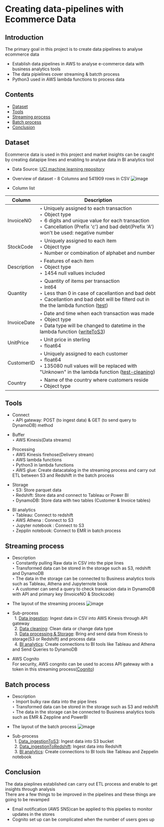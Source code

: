 # Creating data-pipelines with Ecommerce Data 

## Introduction
The primary goal in this project is to create data pipelines to analyse ecommerce data

* Establish data pipelines in AWS to analyse e-commerce data with business analytics tools 
* The data pipielines cover streaming & batcth process 
* Python3 used in AWS lambda functions to process data 

## Contents
* [Dataset](#Dataset)
* [Tools](#Tools)
* [Streaming process](#Streamingprocess)
* [Batch process](#Batchprocess)
* [Conclusion](#Conclustion)

## Dataset <a name="Dataset"></a>
Ecommerce data is used in this project and market insights can be caught by creating datapipe lines and enabling to analyse data in BI analytics tool 

* Data Source: [UCI machine learning repository](http://archive.ics.uci.edu/ml/index.php)
* Overview of dataset - 8 Columns and 541909 rows in CSV
![image](https://user-images.githubusercontent.com/56697877/118368968-82dc5180-b59a-11eb-992f-1ecee7318ac4.png)

* Column list


 Column | Description
 --- | ---
 InvoiceNO | ‣ Uniquely assigned to each transaction <br /> ‣  Object type <br /> ‣  6 digits and unique value for each transaction <br /> ‣  Cancellation (Prefix 'c') and bad debt(Prefix 'A') won't be used: negative number |
 StockCode | ‣  Uniquely assigned to each item <br /> ‣ Object type <br /> ‣  Number or combination of alphabet and number
 Description | ‣ Features of each item <br /> ‣  Object type <br /> ‣  1454 null vallues included |
 Quantity | ‣  Quantity of items per transaction <br /> ‣  Int64 <br /> ‣  Less than 0 in case of cacellantion and bad debt <br /> ‣  Cacellantion and bad debt will be filterd out in the the lambda function ([test](https://github.com/Richie-Kwon/ecommercedata/blob/main/1.%20streaming/lambda_streaming/test.py))|
 InvoiceDate | ‣ Date and time when each transaction was made <br /> ‣  Object type <br /> ‣  Data type will be changed to datetime in the lambda function ([writeToS3](https://github.com/Richie-Kwon/ecommercedata/blob/main/1.%20streaming/lambda_streaming/writeToS3.py)) |
 UnitPrice | ‣ Unit price in sterling <br /> ‣  float64|
 CustomerID | ‣ Uniquely assigned to each customer <br /> ‣  float64 <br /> ‣ 135080 null values will be replaced with "Unknown" in the lambda function ([test-cleaning](https://github.com/Richie-Kwon/ecommercedata/blob/main/1.%20streaming/lambda_streaming/test-cleaning.py)) |
 Country | ‣  Name of the country where customers reside   <br /> ‣ Object type |
 
## Tools <a name="Tools"></a>

* Connect <br /> 
 ‣ API gateway: POST (to ingest data) & GET (to send query to DynamoDB) method <br /> 
 
* Buffer <br /> 
 ‣ AWS Kinesis(Data streams) <br /> 
 
* Processing <br /> 
 ‣ AWS Kinesis firehose(Delivery stream)  <br /> 
 ‣ AWS lambda functions <br /> 
 ‣ Python3 in lambda functions <br /> 
 ‣ AWS glue: Create datacatalog in the streaming process and carry out ETL between S3 and Redshift in the batch process

* Storage <br /> 
 ‣ S3: Store parquet data <br /> 
 ‣ Redshift: Store data and connect to Tableau or Power BI <br /> 
 ‣ DynamoDB: Store data with two tables (Customer & Invoice tables)  <br /> 
 
* BI analytics <br /> 
 ‣ Tableau: Connect to redshift <br /> 
 ‣ AWS Athena : Connect to S3 <br /> 
 ‣ Jupyter notebook : Connect to S3 <br /> 
 ‣ Zepplin notebook: Connect to EMR in batch process <br /> 


## Streaming process <a name="Streamingprocess"></a>
* Description <br /> 
 ‣ Constantly pulling Raw data in CSV into the pipe lines <br /> 
 ‣ Transformed data can be stored in the storage such as S3, redshift and DynamoDB <br /> 
 ‣ The data in the storage can be connected to Business analytics tools such as Tableau, Athena and Jupyternote book <br /> 
 ‣ A customer can send a query to check transacion data in DynamoDB with API and primary key (InvoiceNO & Stockcode) <br /> 

* The layout of the streaming process
![image](https://user-images.githubusercontent.com/56697877/118083663-34229200-b3b7-11eb-89ac-887a84044a3f.png)

* Sub-process <br />
 &ensp;1. [Data ingestion](https://github.com/Richie-Kwon/ecommercedata/tree/main/1.%20streaming/1.%20data_%20ingestion): Ingest data in CSV into AWS Kinesis through API gateway <br />
 &ensp;2. [Data cleaning](https://github.com/Richie-Kwon/ecommercedata/tree/main/1.%20streaming/2.%20data_cleaning): Clean data or change data type <br /> 
 &ensp;3. [Data processing & Storage](https://github.com/Richie-Kwon/ecommercedata/tree/main/1.%20streaming/3.%20data_processing_storage): Bring and send data from Kinesis to storage(S3 or Redshift) and process data <br /> 
 &ensp;4. [BI analytics](https://github.com/Richie-Kwon/ecommercedata/tree/main/1.%20streaming/4.%20BI%20analytics): Create connections to BI tools like Tableau and Athena and Send Queries to DynamoDB <br /> 

* AWS Cognito <br />
For security, AWS congnito can be used to access API gateway with a token in this streaming process([Cognito](https://github.com/Richie-Kwon/ecommercedata/tree/main/3.%20cognito))

## Batch process <a name="Batchprocess"></a>
* Description <br /> 
 ‣ Import bulky raw data into the pipe lines <br />
 ‣ Transformed data can be stored in the storage such as S3 and redshift <br />
 ‣ The data in the storage can be connected to Business analytics tools such as EMR & Zeppline and PowerBI <br />

* The layout of the batch process
![image](https://user-images.githubusercontent.com/56697877/118084976-81076800-b3b9-11eb-9ba5-87dc49c87d0a.png)

* Sub-process <br />
&ensp;1. [Data_ingestionToS3](https://github.com/Richie-Kwon/ecommercedata/tree/main/2.%20batch/1.%20data_ingestionToS3): Ingest data into S3 bucket<br />
&ensp;2. [Data_ingestionToRedshift](https://github.com/Richie-Kwon/ecommercedata/tree/main/2.%20batch/2.data_ingestionToRedshift): Ingest data into Redshift<br />
&ensp;3. [BI analytics](https://github.com/Richie-Kwon/ecommercedata/tree/main/2.%20batch/3.%20BI%20analytics): Create connections to BI tools like Tableau and Zeppelin notebook<br />

## Conclusion <a name="Conclustion"></a>
The data pieplines established can carry out ETL process and enable to get insights through analysis <br />
There are a few things to be improved in the pipelines and these things are going to be revamped 
- Email notification (AWS SNS)can be applied to this pipelies to monitor updates in the stores
- Cognito set up can be complicated when the number of users goes up 




